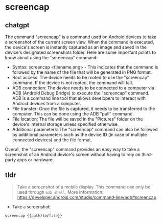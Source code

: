 # screencap 
## chatgpt 
The command "screencap" is a command used on Android devices to take a screenshot of the current screen view. When the command is executed, the device's screen is instantly captured as an image and saved in the device's designated screenshots folder. Here are some important points to know about using the "screencap" command:

- Syntax: screencap <filename.png> - This indicates that the command is followed by the name of the file that will be generated in PNG format.
- Root access: The device needs to be rooted to use the "screencap" command. If the device is not rooted, the command will fail.
- ADB connection: The device needs to be connected to a computer via ADB (Android Debug Bridge) to execute the "screencap" command. ADB is a command line tool that allows developers to interact with Android devices from a computer.
- File transfer: Once the file is captured, it needs to be transferred to the computer. This can be done using the ADB "pull" command.
- File location: The file will be saved in the "Pictures" folder on the device's internal storage unless specified otherwise.
- Additional parameters: The "screencap" command can also be followed by additional parameters such as the device ID (in case of multiple connected devices) and the file format.

Overall, the "screencap" command provides an easy way to take a screenshot of an Android device's screen without having to rely on third-party apps or hardware. 

## tldr 
 
> Take a screenshot of a mobile display.
> This command can only be used through `adb shell`.
> More information: <https://developer.android.com/studio/command-line/adb#screencap>.

- Take a screenshot:

`screencap {{path/to/file}}`
